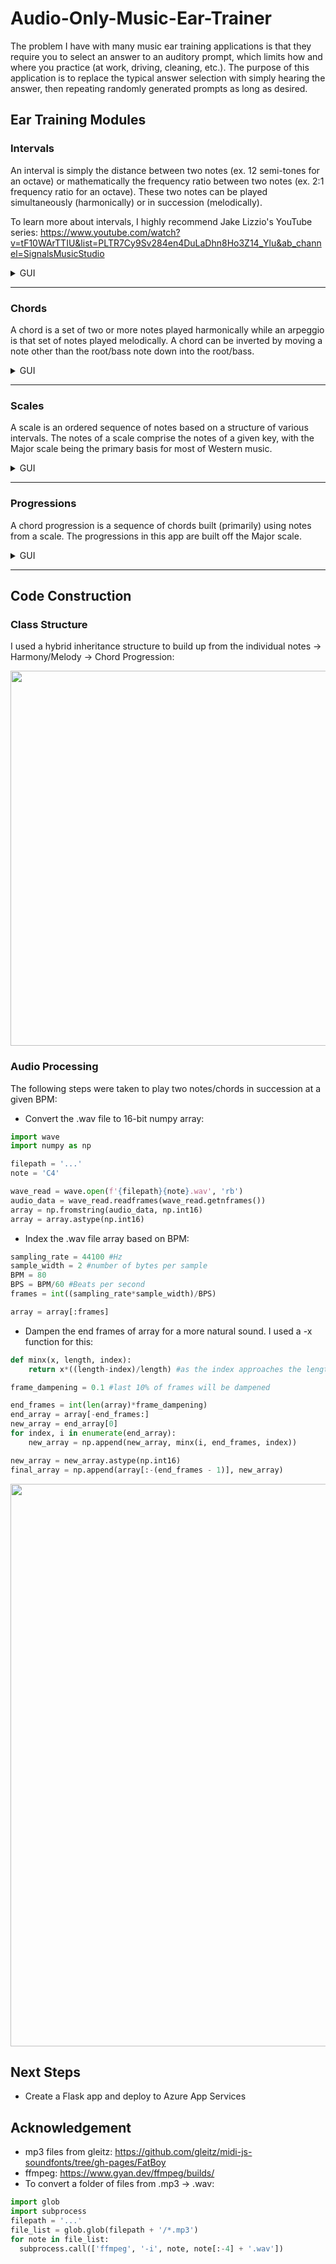# Audio-Only-Music-Ear-Trainer

The problem I have with many music ear training applications is that they require you to select an answer to an auditory prompt, which limits how and where you practice (at work, driving, cleaning, etc.). The purpose of this application is to replace the typical answer selection with simply hearing the answer, then repeating randomly generated prompts as long as desired.

## Ear Training Modules


### Intervals
An interval is simply the distance between two notes (ex. 12 semi-tones for an octave) or mathematically the frequency ratio between two notes (ex. 2:1 frequency ratio for an octave). These two notes can be played simultaneously (harmonically) or in succession (melodically).
  
To learn more about intervals, I highly recommend Jake Lizzio's YouTube series: https://www.youtube.com/watch?v=tF10WArTTIU&list=PLTR7Cy9Sv284en4DuLaDhn8Ho3Z14_Ylu&ab_channel=SignalsMusicStudio

<details>
  <summary> GUI </summary>
  <img src="https://user-images.githubusercontent.com/79428426/159053752-52c5b2fd-f01d-49d7-9c73-6f8320c10309.png" width="350">
</details>


---


### Chords
A chord is a set of two or more notes played harmonically while an arpeggio is that set of notes played melodically. A chord can be inverted by moving a note other than the root/bass note down into the root/bass. 

<details>
  <summary> GUI </summary>
  <img src="https://user-images.githubusercontent.com/79428426/159054799-fcc7a9c9-fcc1-478b-843f-e1bd986e8762.png" width="350">
</details>


---


### Scales
A scale is an ordered sequence of notes based on a structure of various intervals. The notes of a scale comprise the notes of a given key, with the Major scale being the primary basis for most of Western music. 

<details>
  <summary> GUI </summary>
  <img src="https://user-images.githubusercontent.com/79428426/159055627-b0789dc6-ffed-4d90-9fe1-698189b0d5a9.png" width="350">
</details>


---


### Progressions
A chord progression is a sequence of chords built (primarily) using notes from a scale. The progressions in this app are built off the Major scale.

<details>
  <summary> GUI </summary>
  <img src="https://user-images.githubusercontent.com/79428426/159056647-7ab557db-d0bd-4e75-a50b-1694adaba500.png" width="350">
</details>
 

---

 
## Code Construction

### Class Structure
I used a hybrid inheritance structure to build up from the individual notes → Harmony/Melody → Chord Progression:

<img src="https://user-images.githubusercontent.com/79428426/159049292-a596d653-14c3-4554-9c65-a2e00b1ac953.png" width="600">

### Audio Processing
The following steps were taken to play two notes/chords in succession at a given BPM:

- Convert the .wav file to 16-bit numpy array:
```python
import wave
import numpy as np

filepath = '...'
note = 'C4'

wave_read = wave.open(f'{filepath}{note}.wav', 'rb')
audio_data = wave_read.readframes(wave_read.getnframes())
array = np.fromstring(audio_data, np.int16)
array = array.astype(np.int16)
```
- Index the .wav file array based on BPM:
```python
sampling_rate = 44100 #Hz
sample_width = 2 #number of bytes per sample
BPM = 80
BPS = BPM/60 #Beats per second
frames = int((sampling_rate*sample_width)/BPS)

array = array[:frames]
```

- Dampen the end frames of array for a more natural sound. I used a -x function for this:
```python
def minx(x, length, index):
    return x*((length-index)/length) #as the index approaches the length, x goes to 0

frame_dampening = 0.1 #last 10% of frames will be dampened

end_frames = int(len(array)*frame_dampening)
end_array = array[-end_frames:]
new_array = end_array[0]
for index, i in enumerate(end_array):
    new_array = np.append(new_array, minx(i, end_frames, index))

new_array = new_array.astype(np.int16)
final_array = np.append(array[:-(end_frames - 1)], new_array)
```
<img src="https://user-images.githubusercontent.com/79428426/159071899-cea08b2e-a95a-47cd-86b4-ecc39868a1cf.png" width="900">


## Next Steps
- Create a Flask app and deploy to Azure App Services

## Acknowledgement
- mp3 files from gleitz: https://github.com/gleitz/midi-js-soundfonts/tree/gh-pages/FatBoy
- ffmpeg: https://www.gyan.dev/ffmpeg/builds/
- To convert a folder of files from .mp3 → .wav:
```python
import glob
import subprocess 
filepath = '...'
file_list = glob.glob(filepath + '/*.mp3')
for note in file_list:
  subprocess.call(['ffmpeg', '-i', note, note[:-4] + '.wav'])
```
